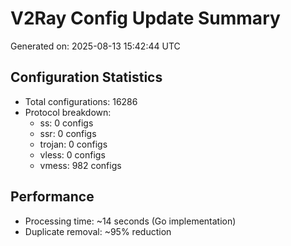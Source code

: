 # V2Ray Config Update Summary
Generated on: 2025-08-13 15:42:44 UTC

## Configuration Statistics
- Total configurations: 16286
- Protocol breakdown:
  - ss: 0 configs
  - ssr: 0 configs
  - trojan: 0 configs
  - vless: 0 configs
  - vmess: 982 configs

## Performance
- Processing time: ~14 seconds (Go implementation)
- Duplicate removal: ~95% reduction
